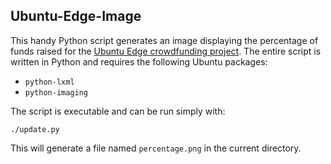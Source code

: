 ## Ubuntu-Edge-Image

This handy Python script generates an image displaying the percentage of funds raised for the [Ubuntu Edge crowdfunding project](http://www.indiegogo.com/projects/ubuntu-edge). The entire script is written in Python and requires the following Ubuntu packages:

 - `python-lxml`
 - `python-imaging`

The script is executable and can be run simply with:

    ./update.py

This will generate a file named `percentage.png` in the current directory.
